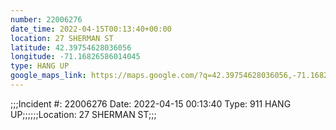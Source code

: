 ```yaml
---
number: 22006276
date_time: 2022-04-15T00:13:40+00:00
location: 27 SHERMAN ST
latitude: 42.39754628036056
longitude: -71.16826586014045
type: HANG UP
google_maps_link: https://maps.google.com/?q=42.39754628036056,-71.16826586014045
---
```


;;;Incident #: 22006276  Date: 2022-04-15 00:13:40   Type: 911 HANG UP;;;;;;Location: 27 SHERMAN ST;;;
